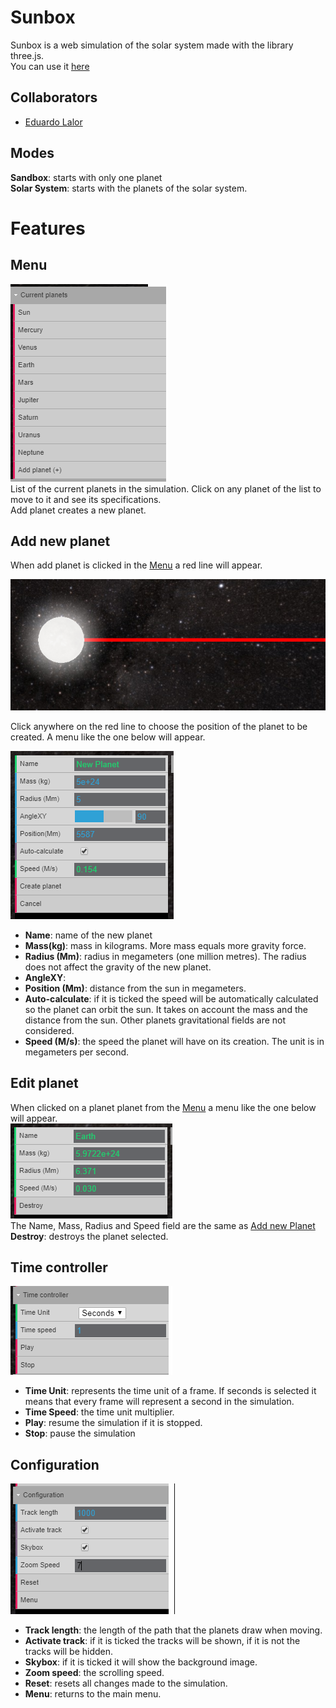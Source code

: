 # Sunbox
Sunbox is a web simulation of the solar system made with the library three.js.  
You can use it [here](https://nachodlv.github.io/)  

## Collaborators
- [Eduardo Lalor](https://github.com/Dwape)

## Modes
**Sandbox**: starts with only one planet  
**Solar System**: starts with the planets of the solar system.

# Features

## Menu
![](readme-images/menu.PNG)  
List of the current planets in the simulation. Click on any planet of the list to move to it and see its specifications.  
Add planet creates a new planet.

## Add new planet
When add planet is clicked in the [Menu](#Menu) a red line will appear.

![](readme-images/Red_line.PNG)

Click anywhere on the red line to choose the position of the planet to be created. A menu like the one below will appear.

![](readme-images/Add_planet_menu.PNG)
- **Name**: name of the new planet
- **Mass(kg)**: mass in kilograms. More mass equals more gravity force.
- **Radius (Mm)**: radius in megameters (one million metres). The radius does not affect the gravity of the new planet.
- **AngleXY**: 
- **Position (Mm)**: distance from the sun in megameters.
- **Auto-calculate**: if it is ticked the speed will be automatically calculated so the planet can orbit the sun. It takes on account the mass and the distance from the sun. Other planets gravitational fields are not considered.
- **Speed (M/s)**: the speed the planet will have on its creation. The unit is in megameters per second.

## Edit planet
When clicked on a planet planet from the [Menu](#Menu) a menu like the one below will appear.  
![](readme-images/Planet_menu.PNG)  
The Name, Mass, Radius and Speed field are the same as [Add new Planet](#Add-new-planet)  
**Destroy**: destroys the planet selected.

## Time controller
![](readme-images/Time_controller.PNG)  

- **Time Unit**: represents the time unit of a frame. If seconds is selected it means that every frame will represent a second in the simulation.
- **Time Speed**: the time unit multiplier.
- **Play**: resume the simulation if it is stopped.
- **Stop**: pause the simulation

## Configuration
![](readme-images/Configuration.PNG) 

- **Track length**: the length of the path that the planets draw when moving.
- **Activate track**: if it is ticked the tracks will be shown, if it is not the tracks will be hidden.
- **Skybox**: if it is ticked it will show the background image.
- **Zoom speed**: the scrolling speed.
- **Reset**: resets all changes made to the simulation.
- **Menu**: returns to the main menu.
